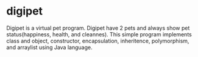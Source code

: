 # digipet

Digipet is a virtual pet program. Digipet have 2 pets and always show pet status(happiness, health, and cleannes).
This simple program implements class and object, constructor, encapsulation, inheritence, polymorphism, and arraylist using Java language.
